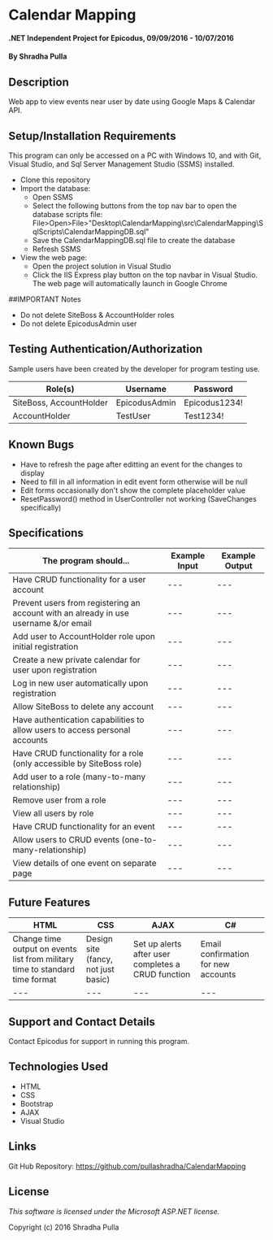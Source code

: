 ﻿# Calendar Mapping

#### .NET Independent Project for Epicodus, 09/09/2016 - 10/07/2016

#### By Shradha Pulla

## Description

Web app to view events near user by date using Google Maps & Calendar API.

## Setup/Installation Requirements

This program can only be accessed on a PC with Windows 10, and with Git, Visual Studio, and Sql Server Management Studio (SSMS) installed.

* Clone this repository
* Import the database:
  * Open SSMS
  * Select the following buttons from the top nav bar to open the database scripts file: File>Open>File>"Desktop\CalendarMapping\src\CalendarMapping\SqlScripts\CalendarMappingDB.sql"
  * Save the CalendarMappingDB.sql file to create the database
  * Refresh SSMS
* View the web page: 
  * Open the project solution in Visual Studio
  * Click the IIS Express play button on the top navbar in Visual Studio. The web page will automatically launch in Google Chrome

##IMPORTANT Notes

* Do not delete SiteBoss & AccountHolder roles
* Do not delete EpicodusAdmin user

## Testing Authentication/Authorization

Sample users have been created by the developer for program testing use.

Role(s) | Username | Password
----- | ----- | -----
SiteBoss, AccountHolder | EpicodusAdmin | Epicodus1234!
AccountHolder | TestUser | Test1234!

## Known Bugs

* Have to refresh the page after editting an event for the changes to display
* Need to fill in all information in edit event form otherwise will be null
* Edit forms occasionally don't show the complete placeholder value
* ResetPassword() method in UserController not working (SaveChanges specifically)

## Specifications

The program should... | Example Input | Example Output
----- | ----- | -----
Have CRUD functionality for a user account | --- | ---
Prevent users from registering an account with an already in use username &/or email | --- | ---
Add user to AccountHolder role upon initial registration | --- | ---
Create a new private calendar for user upon registration | --- | ---
Log in new user automatically upon registration | --- | ---
Allow SiteBoss to delete any account | --- | ---
Have authentication capabilities to allow users to access personal accounts | --- | ---
Have CRUD functionality for a role (only accessible by SiteBoss role) | --- | ---
Add user to a role (many-to-many relationship) | --- | ---
Remove user from a role | --- | ---
View all users by role | --- | ---
Have CRUD functionality for an event | --- | ---
Allow users to CRUD events (one-to-many-relationship) | --- | ---
View details of one event on separate page | --- | ---

## Future Features

HTML | CSS | AJAX | C#
----- | ----- | ----- | -----
Change time output on events list from military time to standard time format | Design site (fancy, not just basic) | Set up alerts after user completes a CRUD function | Email confirmation for new accounts
--- | --- | --- | --- 

## Support and Contact Details

Contact Epicodus for support in running this program.

## Technologies Used

* HTML
* CSS
* Bootstrap
* AJAX
* Visual Studio

## Links

Git Hub Repository: https://github.com/pullashradha/CalendarMapping

## License

*This software is licensed under the Microsoft ASP.NET license.*

Copyright (c) 2016 Shradha Pulla